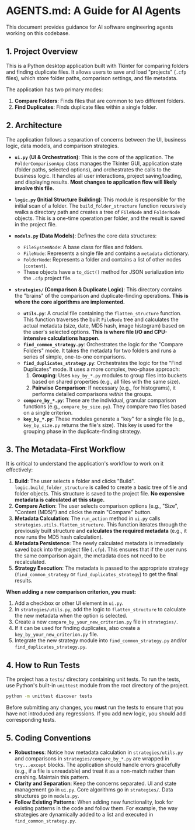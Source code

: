 # AGENTS.md: A Guide for AI Agents

This document provides guidance for AI software engineering agents working on this codebase.

## 1. Project Overview

This is a Python desktop application built with Tkinter for comparing folders and finding duplicate files. It allows users to save and load "projects" (`.cfp` files), which store folder paths, comparison settings, and file metadata.

The application has two primary modes:
1.  **Compare Folders**: Finds files that are common to two different folders.
2.  **Find Duplicates**: Finds duplicate files within a single folder.

## 2. Architecture

The application follows a separation of concerns between the UI, business logic, data models, and comparison strategies.

-   **`ui.py` (UI & Orchestration)**: This is the core of the application. The `FolderComparisonApp` class manages the Tkinter GUI, application state (folder paths, selected options), and orchestrates the calls to the business logic. It handles all user interactions, project saving/loading, and displaying results. **Most changes to application flow will likely involve this file.**

-   **`logic.py` (Initial Structure Building)**: This module is responsible for the initial scan of a folder. The `build_folder_structure` function recursively walks a directory path and creates a tree of `FileNode` and `FolderNode` objects. This is a one-time operation per folder, and the result is saved in the project file.

-   **`models.py` (Data Models)**: Defines the core data structures:
    -   `FileSystemNode`: A base class for files and folders.
    -   `FileNode`: Represents a single file and contains a `metadata` dictionary.
    -   `FolderNode`: Represents a folder and contains a list of other nodes (`content`).
    -   These objects have a `to_dict()` method for JSON serialization into the `.cfp` project file.

-   **`strategies/` (Comparison & Duplicate Logic)**: This directory contains the "brains" of the comparison and duplicate-finding operations. **This is where the core algorithms are implemented.**
    -   **`utils.py`**: A crucial file containing the `flatten_structure` function. This function traverses the built `FileNode` tree and calculates the actual metadata (size, date, MD5 hash, image histogram) based on the user's selected options. **This is where file I/O and CPU-intensive calculations happen.**
    -   **`find_common_strategy.py`**: Orchestrates the logic for the "Compare Folders" mode. It takes the metadata for two folders and runs a series of simple, one-to-one comparisons.
    -   **`find_duplicates_strategy.py`**: Orchestrates the logic for the "Find Duplicates" mode. It uses a more complex, two-phase approach:
        1.  **Grouping**: Uses `key_by_*.py` modules to group files into buckets based on shared properties (e.g., all files with the same size).
        2.  **Pairwise Comparison**: If necessary (e.g., for histograms), it performs detailed comparisons *within* the groups.
    -   **`compare_by_*.py`**: These are the individual, granular comparison functions (e.g., `compare_by_size.py`). They compare two files based on a single criterion.
    -   **`key_by_*.py`**: These modules generate a "key" for a single file (e.g., `key_by_size.py` returns the file's size). This key is used for the grouping phase in the duplicate-finding strategy.

## 3. The Metadata-First Workflow

It is critical to understand the application's workflow to work on it effectively:

1.  **Build**: The user selects a folder and clicks "Build". `logic.build_folder_structure` is called to create a basic tree of file and folder objects. This structure is saved to the project file. **No expensive metadata is calculated at this stage.**
2.  **Compare Action**: The user selects comparison options (e.g., "Size", "Content (MD5)") and clicks the main "Compare" button.
3.  **Metadata Calculation**: The `run_action` method in `ui.py` calls `strategies.utils.flatten_structure`. This function iterates through the previously built structure and **calculates the required metadata** (e.g., it now runs the MD5 hash calculation).
4.  **Metadata Persistence**: The newly calculated metadata is immediately saved back into the project file (`.cfp`). This ensures that if the user runs the same comparison again, the metadata does not need to be recalculated.
5.  **Strategy Execution**: The metadata is passed to the appropriate strategy (`find_common_strategy` or `find_duplicates_strategy`) to get the final results.

**When adding a new comparison criterion, you must:**
1.  Add a checkbox or other UI element in `ui.py`.
2.  In `strategies/utils.py`, add the logic to `flatten_structure` to calculate the new metadata when the option is selected.
3.  Create a new `compare_by_your_new_criterion.py` file in `strategies/`.
4.  If it can be used for finding duplicates, also create a `key_by_your_new_criterion.py` file.
5.  Integrate the new strategy module into `find_common_strategy.py` and/or `find_duplicates_strategy.py`.

## 4. How to Run Tests

The project has a `tests/` directory containing unit tests. To run the tests, use Python's built-in `unittest` module from the root directory of the project.

```bash
python -m unittest discover tests
```

Before submitting any changes, you **must** run the tests to ensure that you have not introduced any regressions. If you add new logic, you should add corresponding tests.

## 5. Coding Conventions

-   **Robustness**: Notice how metadata calculation in `strategies/utils.py` and comparisons in `strategies/compare_by_*.py` are wrapped in `try...except` blocks. The application should handle errors gracefully (e.g., if a file is unreadable) and treat it as a non-match rather than crashing. Maintain this pattern.
-   **Clarity and Separation**: Keep the concerns separated. UI and state management go in `ui.py`. Core algorithms go in `strategies/`. Data structures go in `models.py`.
-   **Follow Existing Patterns**: When adding new functionality, look for existing patterns in the code and follow them. For example, the way strategies are dynamically added to a list and executed in `find_common_strategy.py`.
